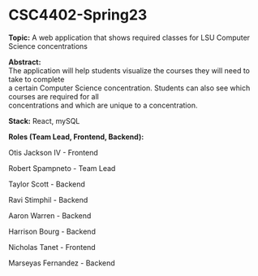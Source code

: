 # CSC4402-Spring23

**Topic:**
A web application that shows required classes for LSU Computer Science concentrations

**Abstract:**  
The application will help students visualize the courses they will need to take to complete  
a certain Computer Science concentration. Students can also see which courses are required for all  
concentrations and which are unique to a concentration. 

**Stack:**  React, mySQL

**Roles (Team Lead, Frontend, Backend):**  

Otis Jackson IV - Frontend

Robert Spampneto - Team Lead  

Taylor Scott - Backend

Ravi Stimphil - Backend

Aaron Warren - Backend  

Harrison Bourg - Backend  

Nicholas Tanet - Frontend

Marseyas Fernandez - Backend
